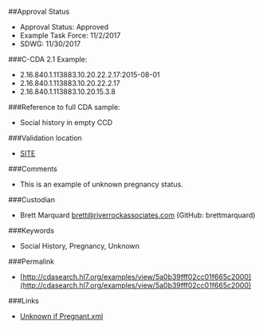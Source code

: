 ##Approval Status 

* Approval Status: Approved
* Example Task Force: 11/2/2017
* SDWG: 11/30/2017

###C-CDA 2.1 Example: 

* 2.16.840.1.113883.10.20.22.2.17:2015-08-01
* 2.16.840.1.113883.10.20.22.2.17
* 2.16.840.1.113883.10.20.15.3.8

###Reference to full CDA sample:

* Social history in empty CCD


###Validation location

* [SITE](https://sitenv.org/sandbox-ccda/ccda-validator)


###Comments

* This is an example of unknown pregnancy status.

###Custodian

* Brett Marquard brett@riverrockassociates.com (GitHub: brettmarquard)


###Keywords

* Social History, Pregnancy, Unknown


###Permalink 

* [http://cdasearch.hl7.org/examples/view/5a0b39fff02cc01f665c2000](http://cdasearch.hl7.org/examples/view/5a0b39fff02cc01f665c2000)

###Links 

* [Unknown if Pregnant.xml](https://github.com/HL7/C-CDA-Examples/tree/master/Social%20History/Unknown%20if%20Pregnant/Unknown%20if%20Pregnant.xml)
